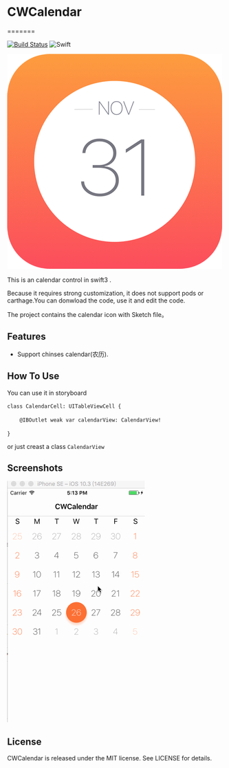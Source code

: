 # CWCalendar
=======

[![Build Status](https://travis-ci.org/shinancao/ImageCycleScrollView.svg?branch=master)](https://travis-ci.org/shinancao/ImageCycleScrollView)
![Swift](https://img.shields.io/badge/Swift-3.0-orange.svg)

<img src="https://raw.githubusercontent.com/BigWilliamChan/CWCalendar/master/CWCalendar-icon.png">

This is an calendar control in swift3 .

Because it requires strong customization, it does not support pods or carthage.You can donwload the code, use it and edit the code.

The project contains the calendar icon with Sketch file。

Features
--------
- Support chinses calendar(农历).


How To Use
--------
You can use  it in storyboard
```
class CalendarCell: UITableViewCell {

    @IBOutlet weak var calendarView: CalendarView!

}
```

or just creast a class ```CalendarView```

Screenshots
-----------

<img src="https://github.com/BigWilliamChan/CWCalendar/blob/master/Screenshots.gif?raw=true">


License
-------

CWCalendar is released under the MIT license. See LICENSE for details.



